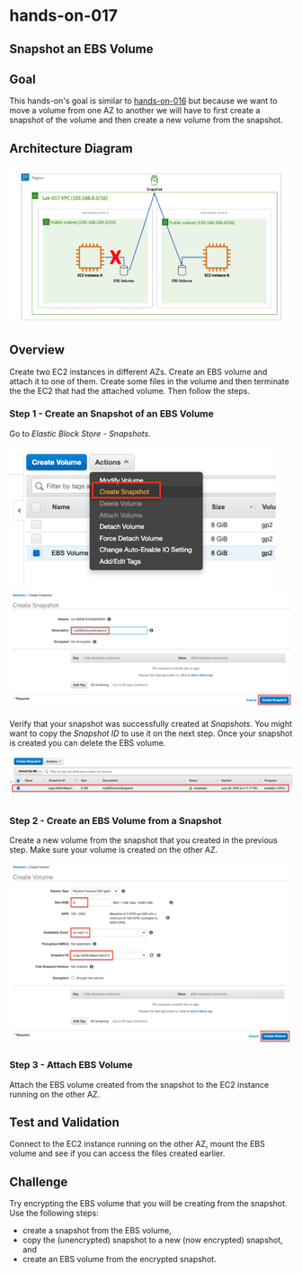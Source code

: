 # hands-on-017

## Snapshot an EBS Volume


## Goal
This hands-on's goal is similar to [hands-on-016](../hands-on-016) but because we want to move a volume from one AZ to another we will have to first create a snapshot of the volume and then create a new volume from the snapshot.

## Architecture Diagram
![hands-on-017-arch-01](images/hands-on-017-arch-01.png)

## Overview

Create two EC2 instances in different AZs. Create an EBS volume and attach it to one of them. Create some files in the volume and then terminate the the EC2 that had the attached volume. Then follow the steps.

### Step 1 - Create an Snapshot of an EBS Volume

Go to *Elastic Block Store - Snapshots*.

![hands-on-017-scrn-01](images/hands-on-017-scrn-01.png)
![hands-on-017-scrn-02](images/hands-on-017-scrn-02.png)

Verify that your snapshot was successfully created at *Snapshots*. You might want to copy the *Snapshot ID* to use it on the next step. Once your snapshot is created you can delete the EBS volume.

![hands-on-017-scrn-03](images/hands-on-017-scrn-03.png)

### Step 2 - Create an EBS Volume from a Snapshot

Create a new volume from the snapshot that you created in the previous step. Make sure your volume is created on the other AZ.

![hands-on-017-scrn-04](images/hands-on-017-scrn-04.png)

### Step 3 - Attach EBS Volume

Attach the EBS volume created from the snapshot to the EC2 instance running on the other AZ.

## Test and Validation

Connect to the EC2 instance running on the other AZ, mount the EBS volume and see if you can access the files created earlier.

## Challenge

Try encrypting the EBS volume that you will be creating from the snapshot. Use the following steps:

* create a snapshot from the EBS volume,
* copy the (unencrypted) snapshot to a new (now encrypted) snapshot, and
* create an EBS volume from the encrypted snapshot.
